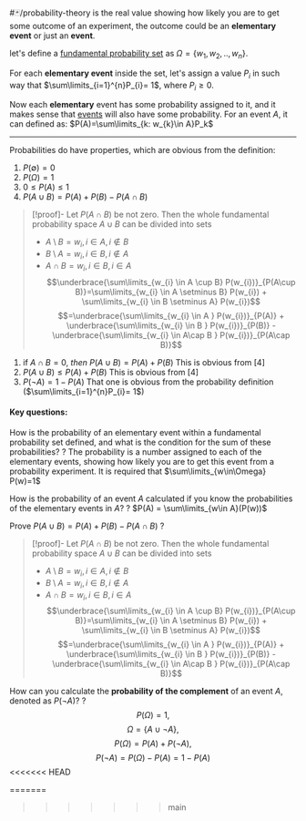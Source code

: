 #🃏/probability-theory 
is the real value showing how likely you are to get some outcome of an experiment, the outcome could be an **elementary event** or just an **event**.

let's define a [fundamental probability set](Теория%20вероятностей/elementary%20event,%20fundamental%20probability%20set%20and%20an%20event.md) as $\Omega = \{w_{1}, w_{2}, .., w_{n}\}$.

For each **elementary event** inside the set, let's assign a value $P_i$ in such way that $\sum\limits_{i=1}^{n}P_{i}= 1$, where $P_{i} \geq 0$.

Now each **elementary** event has some probability assigned to it, and it makes sense that [events](Теория%20вероятностей/elementary%20event,%20fundamental%20probability%20set%20and%20an%20event.md#^f9d291) will also have some probability. For an event $A$, it can defined as:
$P(A)=\sum\limits_{k: w_{k}\in A}P_k$

---
Probabilities do have properties, which are obvious from the definition:
1) $P(\emptyset) = 0$
2) $P(\Omega) = 1$
3) $0\leq P(A) \leq1$
4)  $P(A\cup B) = P(A) + P(B) - P(A \cap B)$
>[!proof]-
>Let $P(A \cap B)$ be not zero.
>Then the whole fundamental probability space $A\cup B$ can be divided into sets
>- $A \setminus B = {w_{i},i\in A, i\not\in B }$   
>- $B \setminus A = {w_{i},i\in B, i\not\in A }$
>- $A \cap B = {w_{i},i\in B, i\in A }$
>  $$\underbrace{\sum\limits_{w_{i} \in A \cup B} P(w_{i})}_{P(A\cup B)}=\sum\limits_{w_{i} \in A \setminus B} P(w_{i}) + \sum\limits_{w_{i} \in B \setminus A} P(w_{i})$$
>  $$=\underbrace{\sum\limits_{w_{i} \in A } P(w_{i})}_{P(A)} + \underbrace{\sum\limits_{w_{i} \in B } P(w_{i})}_{P(B)} - \underbrace{\sum\limits_{w_{i} \in A\cap B } P(w_{i})}_{P(A\cap B)}$$

1) if $A\cap B =0,\ then\ P(A \cup B) = P(A) + P(B)$
   This is obvious from [4]
6) $P(A \cup B) \leq P(A) + P(B)$
   This is obvious from [4]
7) $P(\neg{A}) = 1 - P(A)$
   That one is obvious from the probability definition ($\sum\limits_{i=1}^{n}P_{i}= 1$)

#### Key questions:
How is the probability of an elementary event within a fundamental probability set defined, and what is the condition for the sum of these probabilities?
?
The probability is a number assigned to each of the elementary events, showing how likely you are to get this event from a probability experiment. It is required that $\sum\limits_{w\in\Omega} P(w)=1$
<!--SR:!2026-01-29,250,338-->


How is the probability of an event $A$ calculated if you know the probabilities of the elementary events in $A$?
?
$P(A) = \sum\limits_{w\in A}(P(w))$
<!--SR:!2026-03-23,303,338-->


Prove $P(A\cup B) = P(A) + P(B) - P(A \cap B)$
?
>[!proof]-
>Let $P(A \cap B)$ be not zero.
>Then the whole fundamental probability space $A\cup B$ can be divided into sets
>- $A \setminus B = {w_{i},i\in A, i\not\in B }$
>- $B \setminus A = {w_{i},i\in B, i\not\in A }$
>- $A \cap B = {w_{i},i\in B, i\in A }$
>  $$\underbrace{\sum\limits_{w_{i} \in A \cup B} P(w_{i})}_{P(A\cup B)}=\sum\limits_{w_{i} \in A \setminus B} P(w_{i}) + \sum\limits_{w_{i} \in B \setminus A} P(w_{i})$$
>  $$=\underbrace{\sum\limits_{w_{i} \in A } P(w_{i})}_{P(A)} + \underbrace{\sum\limits_{w_{i} \in B } P(w_{i})}_{P(B)} - \underbrace{\sum\limits_{w_{i} \in A\cap B } P(w_{i})}_{P(A\cap B)}$$
<!--SR:!2026-03-06,286,338-->



How can you calculate the **probability of the complement** of an event $A$, denoted as $P(\neg{A})$?
?
$$P(\Omega) = 1,$$
$$\Omega = \{A\cup\neg{A}\},$$
$$P(\Omega)=P(A)+P(\neg{A}),$$
$$P(\neg{A})= P(\Omega)- P(A) = 1 - P(A)$$
<<<<<<< HEAD
<!--SR:!2025-08-31,218,330-->
=======

>>>>>>> main

